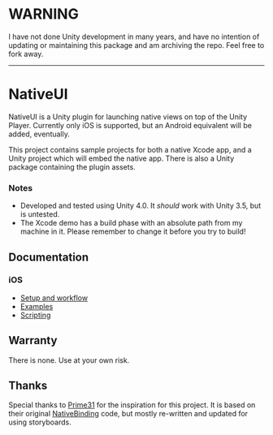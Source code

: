 WARNING
=======

I have not done Unity development in many years, and have no intention of updating or maintaining this package and am archiving the repo. Feel free to fork away.


***


NativeUI
========

NativeUI is a Unity plugin for launching native views on top of the Unity Player. 
Currently only iOS is supported, but an Android equivalent will be added, eventually.

This project contains sample projects for both a native Xcode app, and a Unity project 
which will embed the native app. There is also a Unity package containing the plugin assets.


### Notes

- Developed and tested using Unity 4.0. It _should_ work with Unity 3.5, but is untested. 
- The Xcode demo has a build phase with an absolute path from my machine in it. Please remember to change it before you try to build! 


Documentation
-------------

### iOS
- [Setup and workflow](Docs/iOS_Setup.md)
- [Examples](Docs/iOS_Examples.md)
- [Scripting](Docs/iOS_Scripting.md)


Warranty
--------

There is none. Use at your own risk. 


Thanks
------

Special thanks to [Prime31](http://www.prime31.com) for the inspiration for this project. It is 
based on their original 
[NativeBinding](https://github.com/prime31/P31UnityAddOns/tree/faca2ae8a7f38374b8a93b8e7d828fcf979b9bda) 
code, but mostly re-written and updated for using storyboards.
